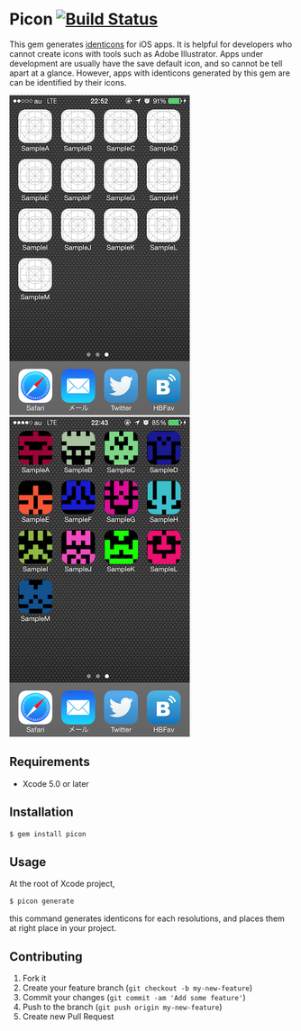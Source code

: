 # Picon [![Build Status](https://travis-ci.org/naoty/picon.png?branch=master)](https://travis-ci.org/naoty/picon)

This gem generates [identicons](http://en.wikipedia.org/wiki/Identicon) for iOS apps. It is helpful for developers who cannot create icons with tools such as Adobe Illustrator. Apps under development are usually have the save default icon, and so cannot be tell apart at a glance. However, apps with identicons generated by this gem are can be identified by their icons.

<div>
<img src="images/picon_before.png" alt="picon_before.png" />
<span />
<img src="images/picon_after.png" alt="picon_after.png" />
</div>

## Requirements

- Xcode 5.0 or later

## Installation

```sh
$ gem install picon
```

## Usage

At the root of Xcode project,

```sh
$ picon generate
```

this command generates identicons for each resolutions, and places them at right place in your project.

## Contributing

1. Fork it
2. Create your feature branch (`git checkout -b my-new-feature`)
3. Commit your changes (`git commit -am 'Add some feature'`)
4. Push to the branch (`git push origin my-new-feature`)
5. Create new Pull Request
